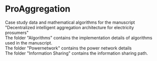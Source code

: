 # ProAggregation
Case study data and mathematical algorithms for the manuscript "Decentralized intelligent aggregation architecture for electricity prosumers" <br>
The folder "Algorithms" contains the implementation details of algorithms used in the manuscript. <br>
The folder "Powernetwork" contains the power network details <br>
The folder "Information Sharing" contains the information sharing path.
